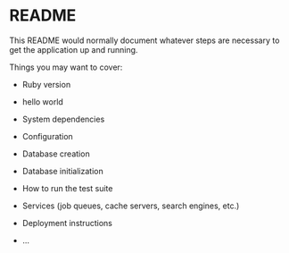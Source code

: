 # README

This README would normally document whatever steps are necessary to get the
application up and running.

Things you may want to cover:

* Ruby version

* hello world

* System dependencies

* Configuration

* Database creation

* Database initialization

* How to run the test suite

* Services (job queues, cache servers, search engines, etc.)

* Deployment instructions

* ...
